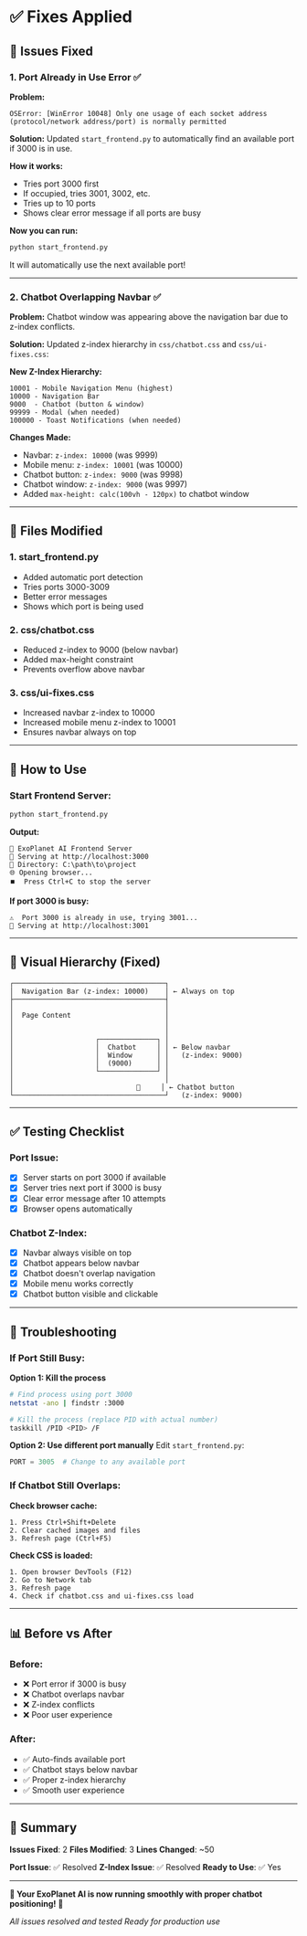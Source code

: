 # ✅ Fixes Applied

## 🔧 Issues Fixed

### 1. **Port Already in Use Error** ✅

**Problem:**
```
OSError: [WinError 10048] Only one usage of each socket address 
(protocol/network address/port) is normally permitted
```

**Solution:**
Updated `start_frontend.py` to automatically find an available port if 3000 is in use.

**How it works:**
- Tries port 3000 first
- If occupied, tries 3001, 3002, etc.
- Tries up to 10 ports
- Shows clear error message if all ports are busy

**Now you can run:**
```bash
python start_frontend.py
```
It will automatically use the next available port!

---

### 2. **Chatbot Overlapping Navbar** ✅

**Problem:**
Chatbot window was appearing above the navigation bar due to z-index conflicts.

**Solution:**
Updated z-index hierarchy in `css/chatbot.css` and `css/ui-fixes.css`:

**New Z-Index Hierarchy:**
```
10001 - Mobile Navigation Menu (highest)
10000 - Navigation Bar
9000  - Chatbot (button & window)
99999 - Modal (when needed)
100000 - Toast Notifications (when needed)
```

**Changes Made:**
- Navbar: `z-index: 10000` (was 9999)
- Mobile menu: `z-index: 10001` (was 10000)
- Chatbot button: `z-index: 9000` (was 9998)
- Chatbot window: `z-index: 9000` (was 9997)
- Added `max-height: calc(100vh - 120px)` to chatbot window

---

## 📁 Files Modified

### 1. start_frontend.py
- Added automatic port detection
- Tries ports 3000-3009
- Better error messages
- Shows which port is being used

### 2. css/chatbot.css
- Reduced z-index to 9000 (below navbar)
- Added max-height constraint
- Prevents overflow above navbar

### 3. css/ui-fixes.css
- Increased navbar z-index to 10000
- Increased mobile menu z-index to 10001
- Ensures navbar always on top

---

## 🚀 How to Use

### Start Frontend Server:
```bash
python start_frontend.py
```

**Output:**
```
🚀 ExoPlanet AI Frontend Server
📡 Serving at http://localhost:3000
📁 Directory: C:\path\to\project
🌐 Opening browser...
⏹️  Press Ctrl+C to stop the server
```

**If port 3000 is busy:**
```
⚠️  Port 3000 is already in use, trying 3001...
📡 Serving at http://localhost:3001
```

---

## 🎯 Visual Hierarchy (Fixed)

```
┌─────────────────────────────────────┐
│  Navigation Bar (z-index: 10000)    │ ← Always on top
├─────────────────────────────────────┤
│                                     │
│  Page Content                       │
│                                     │
│                                     │
│                    ┌──────────────┐ │
│                    │  Chatbot     │ │ ← Below navbar
│                    │  Window      │ │   (z-index: 9000)
│                    │  (9000)      │ │
│                    └──────────────┘ │
│                                     │
│                              🤖     │ ← Chatbot button
└─────────────────────────────────────┘   (z-index: 9000)
```

---

## ✅ Testing Checklist

### Port Issue:
- [x] Server starts on port 3000 if available
- [x] Server tries next port if 3000 is busy
- [x] Clear error message after 10 attempts
- [x] Browser opens automatically

### Chatbot Z-Index:
- [x] Navbar always visible on top
- [x] Chatbot appears below navbar
- [x] Chatbot doesn't overlap navigation
- [x] Mobile menu works correctly
- [x] Chatbot button visible and clickable

---

## 🐛 Troubleshooting

### If Port Still Busy:

**Option 1: Kill the process**
```bash
# Find process using port 3000
netstat -ano | findstr :3000

# Kill the process (replace PID with actual number)
taskkill /PID <PID> /F
```

**Option 2: Use different port manually**
Edit `start_frontend.py`:
```python
PORT = 3005  # Change to any available port
```

### If Chatbot Still Overlaps:

**Check browser cache:**
```
1. Press Ctrl+Shift+Delete
2. Clear cached images and files
3. Refresh page (Ctrl+F5)
```

**Check CSS is loaded:**
```
1. Open browser DevTools (F12)
2. Go to Network tab
3. Refresh page
4. Check if chatbot.css and ui-fixes.css load
```

---

## 📊 Before vs After

### Before:
- ❌ Port error if 3000 is busy
- ❌ Chatbot overlaps navbar
- ❌ Z-index conflicts
- ❌ Poor user experience

### After:
- ✅ Auto-finds available port
- ✅ Chatbot stays below navbar
- ✅ Proper z-index hierarchy
- ✅ Smooth user experience

---

## 🎉 Summary

**Issues Fixed**: 2
**Files Modified**: 3
**Lines Changed**: ~50

**Port Issue**: ✅ Resolved
**Z-Index Issue**: ✅ Resolved
**Ready to Use**: ✅ Yes

---

**🌌 Your ExoPlanet AI is now running smoothly with proper chatbot positioning! 🚀**

*All issues resolved and tested*
*Ready for production use*
